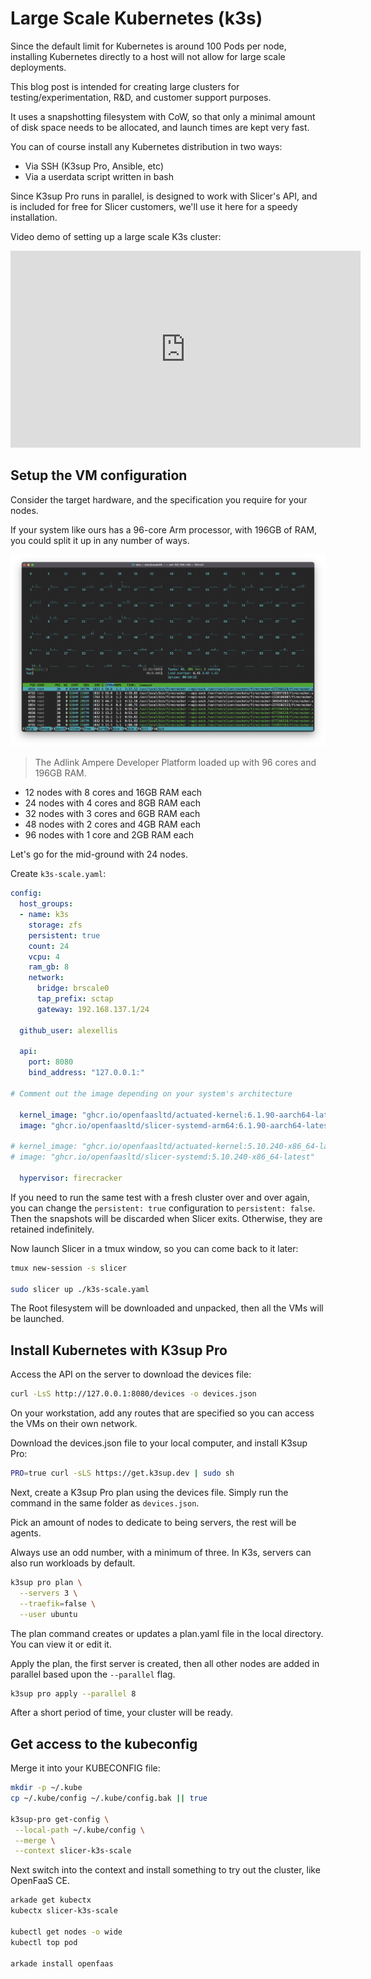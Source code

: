 # Large Scale Kubernetes (k3s)

Since the default limit for Kubernetes is around 100 Pods per node, installing Kubernetes directly to a host will not allow for large scale deployments.

This blog post is intended for creating large clusters for testing/experimentation, R&D, and customer support purposes.

It uses a snapshotting filesystem with CoW, so that only a minimal amount of disk space needs to be allocated, and launch times are kept very fast.

You can of course install any Kubernetes distribution in two ways:

* Via SSH (K3sup Pro, Ansible, etc)
* Via a userdata script written in bash

Since K3sup Pro runs in parallel, is designed to work with Slicer's API, and is included for free for Slicer customers, we'll use it here for a speedy installation.

Video demo of setting up a large scale K3s cluster:

<iframe width="560" height="315" src="https://www.youtube.com/embed/YMPyNrYEVLA?si=hqm6t_2igdEOFAT8" title="YouTube video player" frameborder="0" allow="accelerometer; autoplay; clipboard-write; encrypted-media; gyroscope; picture-in-picture; web-share" referrerpolicy="strict-origin-when-cross-origin" allowfullscreen></iframe>

## Setup the VM configuration

Consider the target hardware, and the specification you require for your nodes.

If your system like ours has a 96-core Arm processor, with 196GB of RAM, you could split it up in any number of ways.

[![The Adlink Ampere Developer Platform](/images/htop-aadp.jpg)](/images/htop-aadp.jpg)
> The Adlink Ampere Developer Platform loaded up with 96 cores and 196GB RAM.

* 12 nodes with 8 cores and 16GB RAM each
* 24 nodes with 4 cores and 8GB RAM each
* 32 nodes with 3 cores and 6GB RAM each
* 48 nodes with 2 cores and 4GB RAM each
* 96 nodes with 1 core and 2GB RAM each

Let's go for the mid-ground with 24 nodes.

Create `k3s-scale.yaml`:

```yaml
config:
  host_groups:
  - name: k3s
    storage: zfs
    persistent: true
    count: 24
    vcpu: 4
    ram_gb: 8
    network:
      bridge: brscale0
      tap_prefix: sctap
      gateway: 192.168.137.1/24

  github_user: alexellis

  api:
    port: 8080
    bind_address: "127.0.0.1:"

# Comment out the image depending on your system's architecture

  kernel_image: "ghcr.io/openfaasltd/actuated-kernel:6.1.90-aarch64-latest"
  image: "ghcr.io/openfaasltd/slicer-systemd-arm64:6.1.90-aarch64-latest"

# kernel_image: "ghcr.io/openfaasltd/actuated-kernel:5.10.240-x86_64-latest"
# image: "ghcr.io/openfaasltd/slicer-systemd:5.10.240-x86_64-latest"

  hypervisor: firecracker
```

If you need to run the same test with a fresh cluster over and over again, you can change the `persistent: true` configuration to `persistent: false`. Then the snapshots will be discarded when Slicer exits. Otherwise, they are retained indefinitely.

Now launch Slicer in a tmux window, so you can come back to it later:

```bash
tmux new-session -s slicer

sudo slicer up ./k3s-scale.yaml
```

The Root filesystem will be downloaded and unpacked, then all the VMs will be launched.

## Install Kubernetes with K3sup Pro

Access the API on the server to download the devices file:

```bash
curl -LsS http://127.0.0.1:8080/devices -o devices.json
```

On your workstation, add any routes that are specified so you can access the VMs on their own network.

Download the devices.json file to your local computer, and install K3sup Pro:

```bash
PRO=true curl -sLS https://get.k3sup.dev | sudo sh
```

Next, create a K3sup Pro plan using the devices file. Simply run the command in the same folder as `devices.json`.

Pick an amount of nodes to dedicate to being servers, the rest will be agents.

Always use an odd number, with a minimum of three. In K3s, servers can also run workloads by default.

```bash
k3sup pro plan \
  --servers 3 \
  --traefik=false \
  --user ubuntu
```

The plan command creates or updates a plan.yaml file in the local directory. You can view it or edit it.

Apply the plan, the first server is created, then all other nodes are added in parallel based upon the `--parallel` flag.

```bash
k3sup pro apply --parallel 8
```

After a short period of time, your cluster will be ready.

## Get access to the kubeconfig

Merge it into your KUBECONFIG file:

```bash
mkdir -p ~/.kube
cp ~/.kube/config ~/.kube/config.bak || true

k3sup-pro get-config \
 --local-path ~/.kube/config \
 --merge \
 --context slicer-k3s-scale
```

Next switch into the context and install something to try out the cluster, like OpenFaaS CE.

```bash
arkade get kubectx
kubectx slicer-k3s-scale

kubectl get nodes -o wide
kubectl top pod

arkade install openfaas
```


